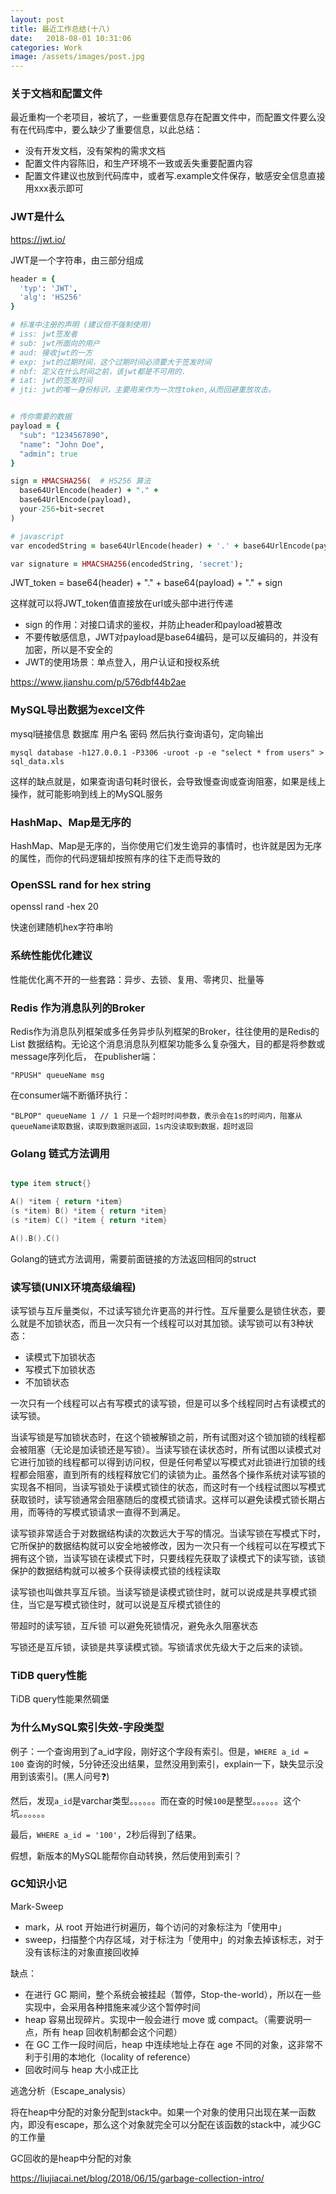 ```yaml
---
layout: post
title: 最近工作总结(十八)
date:   2018-08-01 10:31:06
categories: Work
image: /assets/images/post.jpg
---
```


### 关于文档和配置文件

最近重构一个老项目，被坑了，一些重要信息存在配置文件中，而配置文件要么没有在代码库中，要么缺少了重要信息，以此总结：

- 没有开发文档，没有架构的需求文档
- 配置文件内容陈旧，和生产环境不一致或丢失重要配置内容
- 配置文件建议也放到代码库中，或者写.example文件保存，敏感安全信息直接用xxx表示即可

### JWT是什么

https://jwt.io/

JWT是一个字符串，由三部分组成

```ruby
header = {
  'typ': 'JWT',
  'alg': 'HS256'
}

# 标准中注册的声明 (建议但不强制使用)
# iss: jwt签发者
# sub: jwt所面向的用户
# aud: 接收jwt的一方
# exp: jwt的过期时间，这个过期时间必须要大于签发时间
# nbf: 定义在什么时间之前，该jwt都是不可用的.
# iat: jwt的签发时间
# jti: jwt的唯一身份标识，主要用来作为一次性token,从而回避重放攻击。


# 传你需要的数据
payload = {
  "sub": "1234567890",
  "name": "John Doe",
  "admin": true
}

sign = HMACSHA256(  # HS256 算法
  base64UrlEncode(header) + "." +
  base64UrlEncode(payload),
  your-256-bit-secret
)

# javascript
var encodedString = base64UrlEncode(header) + '.' + base64UrlEncode(payload);

var signature = HMACSHA256(encodedString, 'secret');
```

JWT_token = base64(header) + "." + base64(payload) + "." + sign

这样就可以将JWT_token值直接放在url或头部中进行传递

- sign 的作用：对接口请求的鉴权，并防止header和payload被篡改
- 不要传敏感信息，JWT对payload是base64编码，是可以反编码的，并没有加密，所以是不安全的
- JWT的使用场景：单点登入，用户认证和授权系统

https://www.jianshu.com/p/576dbf44b2ae

### MySQL导出数据为excel文件

mysql链接信息 数据库 用户名 密码 然后执行查询语句，定向输出

```
mysql database -h127.0.0.1 -P3306 -uroot -p -e "select * from users" > sql_data.xls
```

这样的缺点就是，如果查询语句耗时很长，会导致慢查询或查询阻塞，如果是线上操作，就可能影响到线上的MySQL服务

### HashMap、Map是无序的

HashMap、Map是无序的，当你使用它们发生诡异的事情时，也许就是因为无序的属性，而你的代码逻辑却按照有序的往下走而导致的

### OpenSSL rand for hex string

openssl rand -hex 20

快速创建随机hex字符串哟

### 系统性能优化建议

性能优化离不开的一些套路：异步、去锁、复用、零拷贝、批量等

### Redis 作为消息队列的Broker

Redis作为消息队列框架或多任务异步队列框架的Broker，往往使用的是Redis的 List 数据结构。无论这个消息消息队列框架功能多么复杂强大，目的都是将参数或message序列化后，
在publisher端：

```
"RPUSH" queueName msg
```

在consumer端不断循环执行：

```
"BLPOP" queueName 1 // 1 只是一个超时时间参数，表示会在1s的时间内，阻塞从queueName读取数据，读取到数据则返回，1s内没读取到数据，超时返回
```

### Golang 链式方法调用

```go

type item struct{}

A() *item { return *item}
(s *item) B() *item { return *item}
(s *item) C() *item { return *item}

A().B().C()
```
Golang的链式方法调用，需要前面链接的方法返回相同的struct

### 读写锁(UNIX环境高级编程)

读写锁与互斥量类似，不过读写锁允许更高的并行性。互斥量要么是锁住状态，要么就是不加锁状态，而且一次只有一个线程可以对其加锁。读写锁可以有3种状态：

- 读模式下加锁状态
- 写模式下加锁状态
- 不加锁状态

一次只有一个线程可以占有写模式的读写锁，但是可以多个线程同时占有读模式的读写锁。

当读写锁是写加锁状态时，在这个锁被解锁之前，所有试图对这个锁加锁的线程都会被阻塞（无论是加读锁还是写锁）。当读写锁在读状态时，所有试图以读模式对它进行加锁的线程都可以得到访问权，但是任何希望以写模式对此锁进行加锁的线程都会阻塞，直到所有的线程释放它们的读锁为止。虽然各个操作系统对读写锁的实现各不相同，当读写锁处于读模式锁住的状态，而这时有一个线程试图以写模式获取锁时，读写锁通常会阻塞随后的度模式锁请求。这样可以避免读模式锁长期占用，而等待的写模式锁请求一直得不到满足。

读写锁非常适合于对数据结构读的次数远大于写的情况。当读写锁在写模式下时，它所保护的数据结构就可以安全地被修改，因为一次只有一个线程可以在写模式下拥有这个锁，当读写锁在读模式下时，只要线程先获取了读模式下的读写锁，该锁保护的数据结构就可以被多个获得读模式锁的线程读取

读写锁也叫做共享互斥锁。当读写锁是读模式锁住时，就可以说成是共享模式锁住，当它是写模式锁住时，就可以说是互斥模式锁住的

带超时的读写锁，互斥锁 可以避免死锁情况，避免永久阻塞状态

写锁还是互斥锁，读锁是共享读模式锁。写锁请求优先级大于之后来的读锁。

### TiDB query性能

TiDB query性能果然碉堡

### 为什么MySQL索引失效-字段类型

例子：一个查询用到了a_id字段，刚好这个字段有索引。但是，`WHERE a_id = 100` 查询的时候，5分钟还没出结果，显然没用到索引，explain一下，缺失显示没用到该索引。(黑人问号❓)

然后，发现`a_id`是varchar类型。。。。。。而在查的时候`100`是整型。。。。。。这个坑。。。。。。

最后，`WHERE a_id = '100'`，2秒后得到了结果。

假想，新版本的MySQL能帮你自动转换，然后使用到索引？

### GC知识小记

Mark-Sweep

- mark，从 root 开始进行树遍历，每个访问的对象标注为「使用中」
- sweep，扫描整个内存区域，对于标注为「使用中」的对象去掉该标志，对于没有该标注的对象直接回收掉

缺点：

- 在进行 GC 期间，整个系统会被挂起（暂停，Stop-the-world），所以在一些实现中，会采用各种措施来减少这个暂停时间
- heap 容易出现碎片。实现中一般会进行 move 或 compact。（需要说明一点，所有 heap 回收机制都会这个问题）
- 在 GC 工作一段时间后，heap 中连续地址上存在 age 不同的对象，这非常不利于引用的本地化（locality of reference）
- 回收时间与 heap 大小成正比

逃逸分析（Escape_analysis）

将在heap中分配的对象分配到stack中。如果一个对象的使用只出现在某一函数内，即没有escape，那么这个对象就完全可以分配在该函数的stack中，减少GC的工作量

GC回收的是heap中分配的对象

https://liujiacai.net/blog/2018/06/15/garbage-collection-intro/